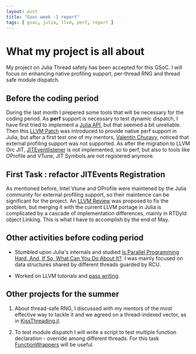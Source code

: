 ```yaml
---
layout: post
title: "Gsoc week -1 report"
tags: [ gsoc, julia, llvm, perf, report ]
---
```

# What my project is all about

My project on Julia Thread safety has been accepted for this GSoC. I will
focus on enhancing native profiling support, per-thread RNG and thread safe
module dispatch.

## Before the coding period

During the last month I prepered some tools that will be necessary for the
coding period. As __perf__ support is necessary to test dynamic dispatch,
I have first tried to implement a [Julia API](https://github.com/DokFaust/LinuxPerf.jl), but that seemed a bit unreliable. 
Then this [LLVM Patch](https://reviews.llvm.org/D44892) was introduced to provide native perf support in Julia, but after a first test one of my mentors, [Valentin Churavy](https://github.com/JuliaLang/julia/pull/14727#issuecomment-386840042), noticed that external profiling support was not supported.
As after the migration to LLVM Orc JIT, [JITEventlistener](https://github.com/JuliaLang/julia/issues/26999) is not implemented, so to perf, but also to tools like OProfile and VTune, JIT Symbols are not registered anymore.

## First Task : refactor JITEvents Registration

As mentioned before, Intel Vtune and OProfile were maintened by the Julia
community for external profiling support, so their maintence can be
significant for the project.
An [LLVM Review](https://reviews.llvm.org/D44892) was proposed to fix the
problem, but merging it with the current LLVM portage in Julia is
complicated by a cascade of implementation differences, mainly in RTDyld
object Linking.
This is what I have to accomplish by the end of May.

## Other activities before coding period

 * Stumbled upon Julia's internals and studied [Is Parallel Programming Hard, And, If So, What Can You Do About It?](https://mirrors.edge.kernel.org/pub/linux/kernel/people/paulmck/perfbook/perfbook.html). I was mainly focused on data structures shared by different threads guarded by RCU.

 * Worked on LLVM tutorials and [pass writing](https://cseweb.ucsd.edu/classes/sp14/cse231-a/proj1.html).

## Other projects for the summer

1) About thread-safe RNG, I discussed with my mentors of the most effective way to tackle it and we agreed on a thread-indexed vector, as in [KissThreading.jl](https://github.com/bkamins/KissThreading.jl/blob/master/src/KissThreading.jl#L7-L13).

1) To test module dispatch I will write a script to test multiple function declaration - override among different threads. For this task [FunctionWrappers](https://github.com/yuyichao/FunctionWrappers.jl) will be useful.
